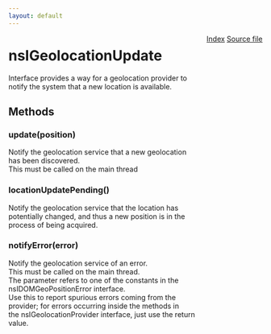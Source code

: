 ```yaml
---
layout: default
---
```

<div class='links' style='float:right'><a href="../index.html">Index</a>
<a href="http://dxr.mozilla.org/mozilla-central/source/xpcom/system/nsIGeolocationProvider.idl">Source file</a>
</div>

# nsIGeolocationUpdate #
  
  
Interface provides a way for a geolocation provider to  
notify the system that a new location is available.  
  

## Methods ##

### update(position) ###
  
Notify the geolocation service that a new geolocation  
has been discovered.  
This must be called on the main thread  
  

### locationUpdatePending() ###
  
Notify the geolocation service that the location has  
potentially changed, and thus a new position is in the  
process of being acquired.  
  

### notifyError(error) ###
  
Notify the geolocation service of an error.  
This must be called on the main thread.  
The parameter refers to one of the constants in the  
nsIDOMGeoPositionError interface.  
Use this to report spurious errors coming from the  
provider; for errors occurring inside the methods in  
the nsIGeolocationProvider interface, just use the return  
value.  
  
